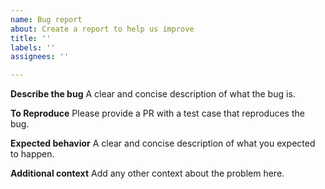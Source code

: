 ```yaml
---
name: Bug report
about: Create a report to help us improve
title: ''
labels: ''
assignees: ''

---
```


**Describe the bug**
A clear and concise description of what the bug is.

**To Reproduce**
Please provide a PR with a test case that reproduces the bug.

**Expected behavior**
A clear and concise description of what you expected to happen.

**Additional context**
Add any other context about the problem here.
